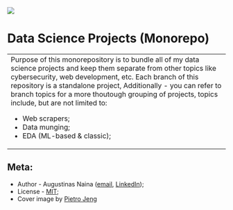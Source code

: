 <img src='http://drive.google.com/uc?export=view&id=1Y4MoXstn6_6J-8sSYX_SIxXJx02t4i6Z'/>

# Data Science Projects (Monorepo)

<table>
  <tr>
    <td>
      Purpose of this monorepository is to bundle all of my data science projects
      and keep them separate from other topics like cybersecurity, web development,
      etc. Each branch of this repository is a standalone project, Additionally - you can refer to branch topics
      for a more thoutough grouping of projects, topics include, but are not limited to:
      <ul>
        <li>Web scrapers;</li>
        <li>Data munging;</li>
        <li>EDA (ML-based & classic);</li>
      </ul>
    </td>
  </tr>
</table>

## Meta:

- Author - Augustinas Naina ([email](mailto:augustinasnaina@gmail.com), [LinkedIn](https://www.linkedin.com/in/augustinasn/));
- License - [MIT](https://github.com/augustinasn/_data_science_projects/blob/master/LICENSE);
- Cover image by <a href='https://unsplash.com/@pietrozj'>Pietro Jeng</a>
